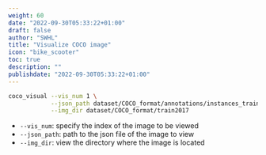 ```yaml
---
weight: 60
date: "2022-09-30T05:33:22+01:00"
draft: false
author: "SWHL"
title: "Visualize COCO image"
icon: "bike_scooter"
toc: true
description: ""
publishdate: "2022-09-30T05:33:22+01:00"
---
```



```bash {linenos=table}
coco_visual --vis_num 1 \
            --json_path dataset/COCO_format/annotations/instances_train2017.json \
            --img_dir dataset/COCO_format/train2017
```

- `--vis_num`: specify the index of the image to be viewed
- `--json_path`: path to the json file of the image to view
- `--img_dir`: view the directory where the image is located